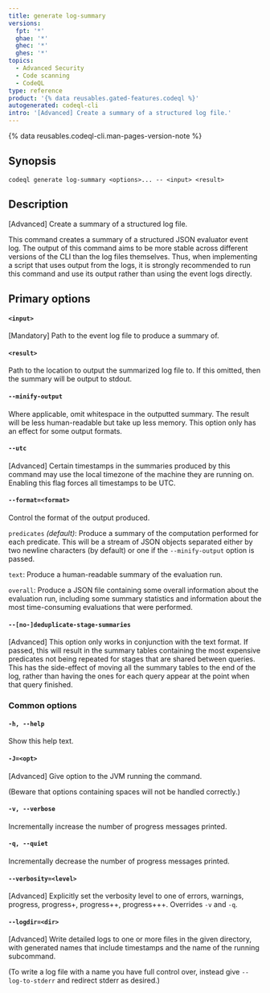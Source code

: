 ```yaml
---
title: generate log-summary
versions:
  fpt: '*'
  ghae: '*'
  ghec: '*'
  ghes: '*'
topics:
  - Advanced Security
  - Code scanning
  - CodeQL
type: reference
product: '{% data reusables.gated-features.codeql %}'
autogenerated: codeql-cli
intro: '[Advanced] Create a summary of a structured log file.'
---
```



<!-- Content after this section is automatically generated -->

{% data reusables.codeql-cli.man-pages-version-note %}

## Synopsis

```shell{:copy}
codeql generate log-summary <options>... -- <input> <result>
```

## Description

\[Advanced] Create a summary of a structured log file.

This command creates a summary of a structured JSON evaluator event log.
The output of this command aims to be more stable across different
versions of the CLI than the log files themselves. Thus, when
implementing a script that uses output from the logs, it is strongly
recommended to run this command and use its output rather than using the
event logs directly.

## Primary options

#### `<input>`

\[Mandatory] Path to the event log file to produce a summary of.

#### `<result>`

Path to the location to output the summarized log file to. If this
omitted, then the summary will be output to stdout.

#### `--minify-output`

Where applicable, omit whitespace in the outputted summary. The result
will be less human-readable but take up less memory. This option only
has an effect for some output formats.

#### `--utc`

\[Advanced] Certain timestamps in the summaries produced by this
command may use the local timezone of the machine they are running on.
Enabling this flag forces all timestamps to be UTC.

#### `--format=<format>`

Control the format of the output produced.

`predicates` *(default)*: Produce a summary of the computation performed
for each predicate. This will be a stream of JSON objects separated
either by two newline characters (by default) or one if the
`--minify-output` option is passed.

`text`: Produce a human-readable summary of the evaluation run.

`overall`: Produce a JSON file containing some overall information about
the evaluation run, including some summary statistics and information
about the most time-consuming evaluations that were performed.

#### `--[no-]deduplicate-stage-summaries`

\[Advanced] This option only works in conjunction with the text format.
If passed, this will result in the summary tables containing the most
expensive predicates not being repeated for stages that are shared
between queries. This has the side-effect of moving all the summary
tables to the end of the log, rather than having the ones for each query
appear at the point when that query finished.

### Common options

#### `-h, --help`

Show this help text.

#### `-J=<opt>`

\[Advanced] Give option to the JVM running the command.

(Beware that options containing spaces will not be handled correctly.)

#### `-v, --verbose`

Incrementally increase the number of progress messages printed.

#### `-q, --quiet`

Incrementally decrease the number of progress messages printed.

#### `--verbosity=<level>`

\[Advanced] Explicitly set the verbosity level to one of errors,
warnings, progress, progress+, progress++, progress+++. Overrides `-v`
and `-q`.

#### `--logdir=<dir>`

\[Advanced] Write detailed logs to one or more files in the given
directory, with generated names that include timestamps and the name of
the running subcommand.

(To write a log file with a name you have full control over, instead
give `--log-to-stderr` and redirect stderr as desired.)
